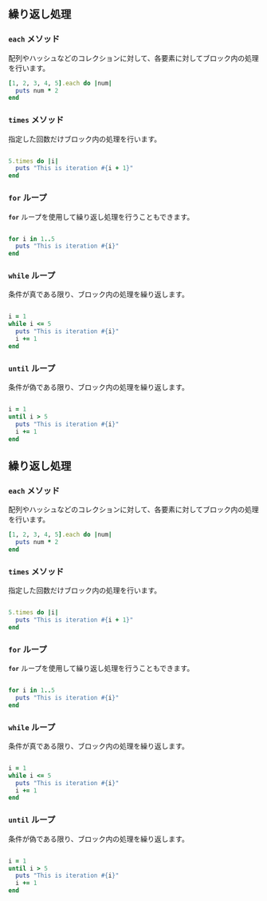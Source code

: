 ## 繰り返し処理

### **`each` メソッド**

配列やハッシュなどのコレクションに対して、各要素に対してブロック内の処理を行います。

```ruby
[1, 2, 3, 4, 5].each do |num|
  puts num * 2
end
```

### **`times` メソッド**

指定した回数だけブロック内の処理を行います。

```ruby

5.times do |i|
  puts "This is iteration #{i + 1}"
end

```

### **`for` ループ**

**`for`** ループを使用して繰り返し処理を行うこともできます。

```ruby

for i in 1..5
  puts "This is iteration #{i}"
end

```

### **`while` ループ**

条件が真である限り、ブロック内の処理を繰り返します。

```ruby

i = 1
while i <= 5
  puts "This is iteration #{i}"
  i += 1
end

```

### **`until` ループ**

条件が偽である限り、ブロック内の処理を繰り返します。

```ruby

i = 1
until i > 5
  puts "This is iteration #{i}"
  i += 1
end

```


## 繰り返し処理

### **`each` メソッド**

配列やハッシュなどのコレクションに対して、各要素に対してブロック内の処理を行います。

```ruby
[1, 2, 3, 4, 5].each do |num|
  puts num * 2
end
```

### **`times` メソッド**

指定した回数だけブロック内の処理を行います。

```ruby

5.times do |i|
  puts "This is iteration #{i + 1}"
end

```

### **`for` ループ**

**`for`** ループを使用して繰り返し処理を行うこともできます。

```ruby

for i in 1..5
  puts "This is iteration #{i}"
end

```

### **`while` ループ**

条件が真である限り、ブロック内の処理を繰り返します。

```ruby

i = 1
while i <= 5
  puts "This is iteration #{i}"
  i += 1
end

```

### **`until` ループ**

条件が偽である限り、ブロック内の処理を繰り返します。

```ruby

i = 1
until i > 5
  puts "This is iteration #{i}"
  i += 1
end

```
